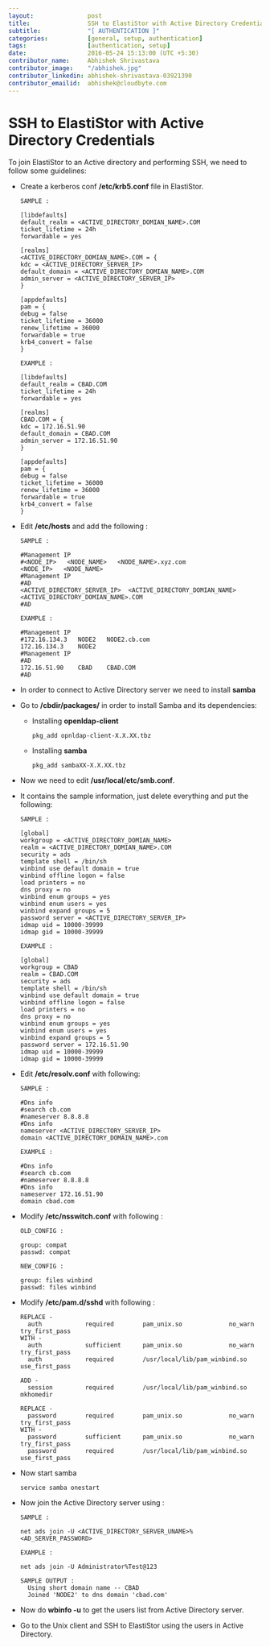 ```yaml
---
layout:               post
title:                SSH to ElastiStor with Active Directory Credentials
subtitle:             "[ AUTHENTICATION ]"
categories:           [general, setup, authentication]
tags:                 [authentication, setup]
date:                 2016-05-24 15:13:00 (UTC +5:30)
contributor_name:     Abhishek Shrivastava
contributor_image:    "/abhishek.jpg"
contributor_linkedin: abhishek-shrivastava-03921390
contributor_emailid:  abhishek@cloudbyte.com
---
```


# SSH to ElastiStor with Active Directory Credentials

To join ElastiStor to an Active directory and performing SSH, we need to follow some guidelines:

- Create a kerberos conf **/etc/krb5.conf** file in ElastiStor.

  ```
  SAMPLE :

  [libdefaults]
  default_realm = <ACTIVE_DIRECTORY_DOMIAN_NAME>.COM
  ticket_lifetime = 24h
  forwardable = yes

  [realms]
  <ACTIVE_DIRECTORY_DOMIAN_NAME>.COM = {
  kdc = <ACTIVE_DIRECTORY_SERVER_IP>
  default_domain = <ACTIVE_DIRECTORY_DOMIAN_NAME>.COM
  admin_server = <ACTIVE_DIRECTORY_SERVER_IP>
  }

  [appdefaults]
  pam = {
  debug = false
  ticket_lifetime = 36000
  renew_lifetime = 36000
  forwardable = true
  krb4_convert = false
  }
  
  EXAMPLE :
  
  [libdefaults]
  default_realm = CBAD.COM
  ticket_lifetime = 24h
  forwardable = yes

  [realms]
  CBAD.COM = {
  kdc = 172.16.51.90
  default_domain = CBAD.COM
  admin_server = 172.16.51.90
  }

  [appdefaults]
  pam = {
  debug = false
  ticket_lifetime = 36000
  renew_lifetime = 36000
  forwardable = true
  krb4_convert = false
  }

  ```

- Edit **/etc/hosts** and add the following :

  ```
  SAMPLE :
  
  #Management IP
  #<NODE_IP>   <NODE_NAME>   <NODE_NAME>.xyz.com
  <NODE_IP>   <NODE_NAME>
  #Management IP
  #AD
  <ACTIVE_DIRECTORY_SERVER_IP>  <ACTIVE_DIRECTORY_DOMIAN_NAME>  <ACTIVE_DIRECTORY_DOMIAN_NAME>.COM
  #AD
  
  EXAMPLE :

  #Management IP
  #172.16.134.3   NODE2   NODE2.cb.com
  172.16.134.3    NODE2
  #Management IP
  #AD
  172.16.51.90    CBAD    CBAD.COM
  #AD  
  
  ```

- In order to connect to Active Directory server we need to install **samba**

- Go to **/cbdir/packages/** in order to install Samba and its dependencies:

  - Installing **openldap-client**

    ```
    pkg_add opnldap-client-X.X.XX.tbz

    ```

  - Installing **samba**

    ```
    pkg_add sambaXX-X.X.XX.tbz

    ```

- Now we need to edit **/usr/local/etc/smb.conf**.

- It contains the sample information, just delete everything and put the following:

  ```
  SAMPLE :
  
  [global]
  workgroup = <ACTIVE_DIRECTORY_DOMIAN_NAME>
  realm = <ACTIVE_DIRECTORY_DOMIAN_NAME>.COM
  security = ads
  template shell = /bin/sh
  winbind use default domain = true
  winbind offline logon = false
  load printers = no
  dns proxy = no
  winbind enum groups = yes
  winbind enum users = yes
  winbind expand groups = 5
  password server = <ACTIVE_DIRECTORY_SERVER_IP>
  idmap uid = 10000-39999
  idmap gid = 10000-39999

  EXAMPLE :
   
  [global]
  workgroup = CBAD
  realm = CBAD.COM
  security = ads
  template shell = /bin/sh
  winbind use default domain = true
  winbind offline logon = false
  load printers = no
  dns proxy = no
  winbind enum groups = yes
  winbind enum users = yes
  winbind expand groups = 5
  password server = 172.16.51.90
  idmap uid = 10000-39999
  idmap gid = 10000-39999 
  
  ```

- Edit **/etc/resolv.conf** with following:

  ```
  SAMPLE :
  
  #Dns info
  #search cb.com
  #nameserver 8.8.8.8
  #Dns info
  nameserver <ACTIVE_DIRECTORY_SERVER_IP>
  domain <ACTIVE_DIRECTORY_DOMAIN_NAME>.com
  
  EXAMPLE :

  #Dns info
  #search cb.com
  #nameserver 8.8.8.8
  #Dns info
  nameserver 172.16.51.90
  domain cbad.com  
  
  ```

- Modify **/etc/nsswitch.conf** with following :

  ```
  OLD_CONFIG :

  group: compat
  passwd: compat

  NEW_CONFIG :

  group: files winbind
  passwd: files winbind

  ```

- Modify **/etc/pam.d/sshd** with following :

  ```
  REPLACE -
    auth            required        pam_unix.so             no_warn try_first_pass
  WITH -
    auth            sufficient      pam_unix.so             no_warn try_first_pass
    auth            required        /usr/local/lib/pam_winbind.so use_first_pass

  ADD -
    session         required        /usr/local/lib/pam_winbind.so mkhomedir

  REPLACE -
    password        required        pam_unix.so             no_warn try_first_pass
  WITH -
    password        sufficient      pam_unix.so             no_warn try_first_pass
    password        required        /usr/local/lib/pam_winbind.so use_first_pass

  ```

- Now start samba

  ```
  service samba onestart

  ```

- Now join the Active Directory server using :

  ```
  SAMPLE :
  
  net ads join -U <ACTIVE_DIRECTORY_SERVER_UNAME>%<AD_SERVER_PASSWORD>

  EXAMPLE :
  
  net ads join -U Administrator%Test@123

  SAMPLE OUTPUT :
    Using short domain name -- CBAD
    Joined 'NODE2' to dns domain 'cbad.com'

  ```

- Now do **wbinfo -u** to get the users list from Active Directory server.

- Go to the Unix client and SSH to ElastiStor using the users in Active Directory.
